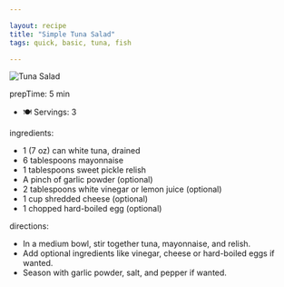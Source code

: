 ```yaml
---

layout: recipe
title: "Simple Tuna Salad"
tags: quick, basic, tuna, fish

---
```


![Tuna Salad](/recipes/pix/tuna-salad.webp)

prepTime: 5 min
- 🍽️ Servings: 3

ingredients:
- 1 (7 oz) can white tuna, drained
- 6 tablespoons mayonnaise
- 1 tablespoons sweet pickle relish
- A pinch of garlic powder (optional)
- 2 tablespoons white vinegar or lemon juice (optional)
- 1 cup shredded cheese (optional)
- 1 chopped hard-boiled egg (optional)

directions:
- In a medium bowl, stir together tuna, mayonnaise, and relish.
- Add optional ingredients like vinegar, cheese or hard-boiled eggs if wanted.
- Season with garlic powder, salt, and pepper if wanted.
